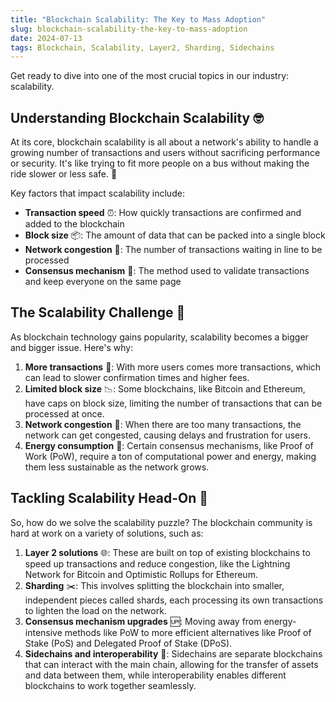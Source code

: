 ```yaml
---
title: "Blockchain Scalability: The Key to Mass Adoption"
slug: blockchain-scalability-the-key-to-mass-adoption
date: 2024-07-13
tags: Blockchain, Scalability, Layer2, Sharding, Sidechains
---
```


Get ready to dive into one of the most crucial topics in our industry: scalability.

## Understanding Blockchain Scalability 🤓

At its core, blockchain scalability is all about a network's ability to handle a growing number of transactions and users without sacrificing performance or security. It's like trying to fit more people on a bus without making the ride slower or less safe. 🚌

Key factors that impact scalability include:

- **Transaction speed** ⏰: How quickly transactions are confirmed and added to the blockchain
- **Block size** 📦: The amount of data that can be packed into a single block
- **Network congestion** 🚧: The number of transactions waiting in line to be processed
- **Consensus mechanism** 🤝: The method used to validate transactions and keep everyone on the same page

## The Scalability Challenge 😤

As blockchain technology gains popularity, scalability becomes a bigger and bigger issue. Here's why:

1. **More transactions** 💸: With more users comes more transactions, which can lead to slower confirmation times and higher fees.
2. **Limited block size** 📉: Some blockchains, like Bitcoin and Ethereum, have caps on block size, limiting the number of transactions that can be processed at once.
3. **Network congestion** 🚥: When there are too many transactions, the network can get congested, causing delays and frustration for users.
4. **Energy consumption** 🔋: Certain consensus mechanisms, like Proof of Work (PoW), require a ton of computational power and energy, making them less sustainable as the network grows.

## Tackling Scalability Head-On 💪

So, how do we solve the scalability puzzle? The blockchain community is hard at work on a variety of solutions, such as:

1. **Layer 2 solutions** 🌐: These are built on top of existing blockchains to speed up transactions and reduce congestion, like the Lightning Network for Bitcoin and Optimistic Rollups for Ethereum.
2. **Sharding** ✂️: This involves splitting the blockchain into smaller, independent pieces called shards, each processing its own transactions to lighten the load on the network.
3. **Consensus mechanism upgrades** 🆙: Moving away from energy-intensive methods like PoW to more efficient alternatives like Proof of Stake (PoS) and Delegated Proof of Stake (DPoS).
4. **Sidechains and interoperability** 🔗: Sidechains are separate blockchains that can interact with the main chain, allowing for the transfer of assets and data between them, while interoperability enables different blockchains to work together seamlessly.